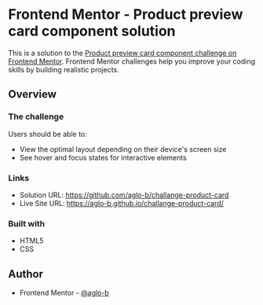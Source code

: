 # Frontend Mentor - Product preview card component solution

This is a solution to the [Product preview card component challenge on Frontend Mentor](https://www.frontendmentor.io/challenges/product-preview-card-component-GO7UmttRfa). Frontend Mentor challenges help you improve your coding skills by building realistic projects. 


## Overview

### The challenge

Users should be able to:

- View the optimal layout depending on their device's screen size
- See hover and focus states for interactive elements


### Links

- Solution URL: https://github.com/aglo-b/challange-product-card
- Live Site URL: https://aglo-b.github.io/challange-product-card/


### Built with

- HTML5
- CSS

## Author

- Frontend Mentor - [@aglo-b](https://www.frontendmentor.io/profile/aglo-b)
